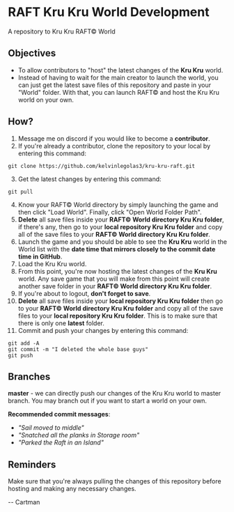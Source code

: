# RAFT Kru Kru World Development
A repository to Kru Kru RAFT© World 

## Objectives
- To allow contributors to "host" the latest changes of the **Kru Kru** world. 
- Instead of having to wait for the main creator to launch the world, you can just get the latest save files of this repository and paste in your "World" folder. With that, you can launch RAFT© and host the Kru Kru world on your own.

## How?
1. Message me on discord if you would like to become a **contributor**.
2. If you're already a contributor, clone the repository to your local by entering this command: 
```
git clone https://github.com/kelvinlegolas3/kru-kru-raft.git
```
3. Get the latest changes by entering this command: 
```
git pull
```
4. Know your RAFT© World directory by simply launching the game and then click "Load World". Finally, click "Open World Folder Path". 
5. **Delete** all save files inside your **RAFT© World directory Kru Kru folder**, if there's any, then go to your **local repository Kru Kru folder** and copy all of the save files to your **RAFT© World directory Kru Kru folder**.
6. Launch the game and you should be able to see the **Kru Kru** world in the World list with the **date time that mirrors closely to the commit date time in GitHub**.
7. Load the Kru Kru world.
8. From this point, you're now hosting the latest changes of the **Kru Kru** world. Any save game that you will make from this point will create another save folder in your **RAFT© World directory Kru Kru folder**.
9. If you're about to logout, **don't forget to save**.
10. **Delete** all save files inside your **local repository Kru Kru folder** then go to your **RAFT© World directory Kru Kru folder** and copy all of the save files to your **local repository Kru Kru folder**. This is to make sure that there is only one **latest** folder.
11. Commit and push your changes by entering this command: 
```
git add -A
git commit -m "I deleted the whole base guys"
git push
```

## Branches
**master** - we can directly push our changes of the Kru Kru world to master branch. You may branch out if you want to start a world on your own.

**Recommended commit messages**:
- _"Sail moved to middle"_
- _"Snatched all the planks in Storage room"_
- _"Parked the Raft in an Island"_

## Reminders
Make sure that you're always pulling the changes of this repository before hosting and making any necessary changes.

-- Cartman
